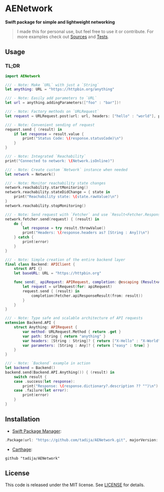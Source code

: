 # AENetwork

**Swift package for simple and lightweight networking**

> I made this for personal use, but feel free to use it or contribute.
> For more examples check out [Sources](Sources) and [Tests](Tests).

## Usage

### TL;DR

```swift
import AENetwork

/// - Note: Make `URL` with just a `String`
let anything: URL = "https://httpbin.org/anything"

/// - Note: Easily add parameters to `URL`
let url = anything.addingParameters(["foo" : "bar"])!

/// - Note: Factory methods on `URLRequest`
let request = URLRequest.post(url: url, headers: ["hello" : "world"], parameters: ["easy" : true])

/// - Note: Convenient sending of request
request.send { (result) in
    if let response = result.value {
        print("Status Code: \(response.statusCode)\n")
    }
}

/// - Note: Integrated `Reachability`
print("Connected to network: \(Network.isOnline)")

/// - Note: Create custom `Network` instance when needed
let network = Network()

/// - Note: Monitor reachability state changes
network.reachability.startMonitoring()
network.reachability.stateDidChange = { state in
    print("Reachability state: \(state.rawValue)\n")
}
network.reachability.stopMonitoring()

/// - Note: Send request with `Fetcher` and use `Result<Fetcher.Response>` in completion
network.fetcher.send(request) { (result) in
    do {
        let response = try result.throwValue()
        print("Headers: \(response.headers as? [String : Any])\n")
    } catch {
        print(error)
    }
}

/// - Note: Simple creation of the entire backend layer
final class Backend: APIClient {
    struct API {}
    let baseURL: URL = "https://httpbin.org"

    func send(_ apiRequest: APIRequest, completion: @escaping (Result<APIResponse>) -> Void) {
        let request = urlRequest(for: apiRequest)
        request.send { (result) in
            completion(Fetcher.apiResponseResult(from: result))
        }
    }
}

/// - Note: Type safe and scalable architecture of API requests
extension Backend.API {
    struct Anything: APIRequest {
        var method: URLRequest.Method { return .get }
        var path: String { return "anything" }
        var headers: [String : String]? { return ["X-Hello" : "X-World"] }
        var parameters: [String : Any]? { return ["easy" : true] }
    }
}

/// - Note: `Backend` example in action
let backend = Backend()
backend.send(Backend.API.Anything()) { (result) in
    switch result {
    case .success(let response):
        print("Response: \(response.dictionary?.description ?? "")\n")
    case .failure(let error):
        print(error)
    }
}
```

## Installation

- [Swift Package Manager](https://swift.org/package-manager/):

```swift
.Package(url: "https://github.com/tadija/AENetwork.git", majorVersion: 0)
```

- [Carthage](https://github.com/Carthage/Carthage):

```ogdl
github "tadija/AENetwork"
```

## License
This code is released under the MIT license. See [LICENSE](LICENSE) for details.
